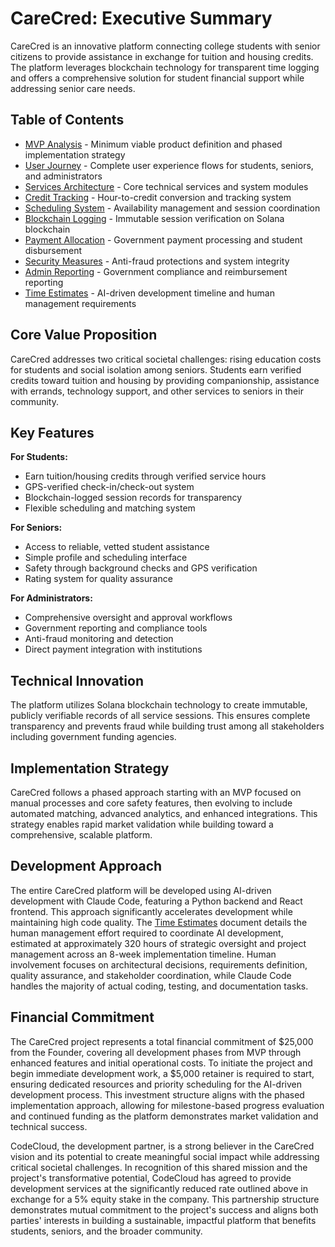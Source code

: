 # CareCred: Executive Summary

CareCred is an innovative platform connecting college students with senior citizens to provide assistance in exchange for tuition and housing credits. The platform leverages blockchain technology for transparent time logging and offers a comprehensive solution for student financial support while addressing senior care needs.

## Table of Contents

- [MVP Analysis](MVPAnaysis.md) - Minimum viable product definition and phased implementation strategy
- [User Journey](UserJourney.md) - Complete user experience flows for students, seniors, and administrators  
- [Services Architecture](Services.md) - Core technical services and system modules
- [Credit Tracking](CreditTrackingSpecification.md) - Hour-to-credit conversion and tracking system
- [Scheduling System](SchedulingSystemSpecification.md) - Availability management and session coordination
- [Blockchain Logging](BlockchainTimeLoggingSpecification.md) - Immutable session verification on Solana blockchain
- [Payment Allocation](PaymentAllocationSpecification.md) - Government payment processing and student disbursement
- [Security Measures](PotentialCheatingMethodsMitigations.md) - Anti-fraud protections and system integrity
- [Admin Reporting](AdminReporting.md) - Government compliance and reimbursement reporting
- [Time Estimates](TimeEstimate.md) - AI-driven development timeline and human management requirements

## Core Value Proposition

CareCred addresses two critical societal challenges: rising education costs for students and social isolation among seniors. Students earn verified credits toward tuition and housing by providing companionship, assistance with errands, technology support, and other services to seniors in their community.

## Key Features

**For Students:**
- Earn tuition/housing credits through verified service hours
- GPS-verified check-in/check-out system
- Blockchain-logged session records for transparency
- Flexible scheduling and matching system

**For Seniors:**
- Access to reliable, vetted student assistance
- Simple profile and scheduling interface
- Safety through background checks and GPS verification
- Rating system for quality assurance

**For Administrators:**
- Comprehensive oversight and approval workflows
- Government reporting and compliance tools
- Anti-fraud monitoring and detection
- Direct payment integration with institutions

## Technical Innovation

The platform utilizes Solana blockchain technology to create immutable, publicly verifiable records of all service sessions. This ensures complete transparency and prevents fraud while building trust among all stakeholders including government funding agencies.

## Implementation Strategy

CareCred follows a phased approach starting with an MVP focused on manual processes and core safety features, then evolving to include automated matching, advanced analytics, and enhanced integrations. This strategy enables rapid market validation while building toward a comprehensive, scalable platform.

## Development Approach

The entire CareCred platform will be developed using AI-driven development with Claude Code, featuring a Python backend and React frontend. This approach significantly accelerates development while maintaining high code quality. The [Time Estimates](TimeEstimate.md) document details the human management effort required to coordinate AI development, estimated at approximately 320 hours of strategic oversight and project management across an 8-week implementation timeline. Human involvement focuses on architectural decisions, requirements definition, quality assurance, and stakeholder coordination, while Claude Code handles the majority of actual coding, testing, and documentation tasks.

## Financial Commitment

The CareCred project represents a total financial commitment of $25,000 from the Founder, covering all development phases from MVP through enhanced features and initial operational costs. To initiate the project and begin immediate development work, a $5,000 retainer is required to start, ensuring dedicated resources and priority scheduling for the AI-driven development process. This investment structure aligns with the phased implementation approach, allowing for milestone-based progress evaluation and continued funding as the platform demonstrates market validation and technical success.

CodeCloud, the development partner, is a strong believer in the CareCred vision and its potential to create meaningful social impact while addressing critical societal challenges. In recognition of this shared mission and the project's transformative potential, CodeCloud has agreed to provide development services at the significantly reduced rate outlined above in exchange for a 5% equity stake in the company. This partnership structure demonstrates mutual commitment to the project's success and aligns both parties' interests in building a sustainable, impactful platform that benefits students, seniors, and the broader community.